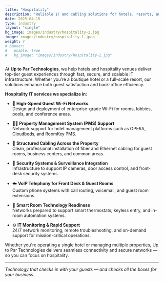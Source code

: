 ```yaml
---
title: "Hospitality"
description: "Reliable IT and cabling solutions for hotels, resorts, and hospitality venues focused on exceptional guest experiences."
date: 2025-04-15
type: industry
layout: "single"
bg_image: images/industry/hospitality-2.jpg
image: images/industry/hospitality-1.jpeg
weight: 7
# banner:
#   enable: true
#   bg_image: "images/industry/hospitality-2.jpg"
---
```


At **Up to Par Technologies**, we help hotels and hospitality venues deliver top-tier guest experiences through fast, secure, and scalable IT infrastructure. Whether you're a boutique hotel or a full-scale resort, our solutions enhance both guest satisfaction and back-office efficiency.

**Hospitality IT services we specialize in:**

- 🏨 **High-Speed Guest Wi-Fi Networks**  
  Design and deployment of enterprise-grade Wi-Fi for rooms, lobbies, pools, and conference areas.

- 🧑‍💼 **Property Management System (PMS) Support**  
  Network support for hotel management platforms such as OPERA, Cloudbeds, and RoomKey PMS.

- 📶 **Structured Cabling Across the Property**  
  Clean, professional installation of fiber and Ethernet cabling for guest rooms, business centers, and common areas.

- 🔐 **Security Systems & Surveillance Integration**  
  Infrastructure to support IP cameras, door access control, and front-desk security systems.

- ☁️ **VoIP Telephony for Front Desk & Guest Rooms**  
  Custom phone systems with call routing, voicemail, and guest room extensions.

- 🛜 **Smart Room Technology Readiness**  
  Networks prepared to support smart thermostats, keyless entry, and in-room automation systems.

- ⚙️ **IT Monitoring & Rapid Support**  
  24/7 network monitoring, remote troubleshooting, and on-demand support for mission-critical operations.

Whether you're operating a single hotel or managing multiple properties, Up to Par Technologies delivers seamless connectivity and secure networks — so you can focus on hospitality.

---

*Technology that checks in with your guests — and checks all the boxes for your business.*
